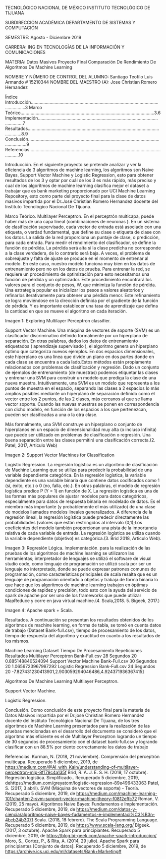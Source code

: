 TECNOLÓGICO​ ​NACIONAL​ ​DE​ ​MÉXICO
INSTITUTO TECNOLÓGICO DE TIJUANA

SUBDIRECCIÓN ACADÉMICA
DEPARTAMENTO DE SISTEMAS Y COMPUTACIÓN

SEMESTRE: 
Agosto - Diciembre 2019

CARRERA: 
ING EN TECNOLOGÍAS DE LA INFORMACIÓN Y COMUNICACIONES

MATERIA:
Datos Masivos
Proyecto Final
Comparación De Rendimiento De Algoritmos De Machine Learning


NOMBRE Y NÚMERO DE CONTROL DEL ALUMNO:
Santiago Teofilo Luis Armando # 15210344
NOMBRE DEL MAESTRO (A):
Jose Christian Romero Hernandez

Índice
Introducción……………………………………………………………………………………………………….3
Marco Teórico……………………………………………………………………………………………..3.6
Implementación………………………………………………………………………………………………..7
Resultados……………………………………………………………………………………………………….8.9
Conclusión…………………………………………………………………………………………………………..9
Referencias……………………………………………………………………………………………………..10
 
 
 
 
 
 
 
 
 
 
 
 
 
 
 
 
Introducción.
En el siguiente proyecto se pretende analizar y ver la eficiencia de 3 algoritmos de machine learning, los algoritmos son Naive Bayes, Support Vector Machine y Logistic Regression, esto para obtener resultados de los 3 y optar por cuál de los 3 es más rápido, más preciso y cual de los algoritmos de machine learning clasifica mejor el dataset a trabajar que es bank marketing proporcionado por UCI Machine Learning Repository, esto como parte del proyecto final para la clase de datos masivos impartida por el Dr.José Christian Romero Hernandez docente del Instituto Tecnológico Nacional De Tijuana.
 
Marco Teórico.
Multilayer Perceptron.
En el perceptrón multicapa, puede haber más de una capa lineal (combinaciones de neuronas ).
En un sistema de clasificación supervisado, cada vector de entrada está asociado con una etiqueta, o verdad fundamental, que define su clase o etiqueta de clase con los datos. La salida de la red proporciona un puntaje de clase, o predicción, para cada entrada. Para medir el rendimiento del clasificador, se define la función de pérdida. La pérdida será alta si la clase predicha no corresponde a la clase verdadera, de lo contrario será baja. A veces, el problema de sobreajuste y falta de ajuste se produce en el momento de entrenar al modelo. En este caso, nuestro modelo funciona muy bien en los datos de entrenamiento pero no en los datos de prueba. Para entrenar la red, se requiere un procedimiento de optimización para esto necesitamos una función de pérdida y un optimizador. Este procedimiento encontrará los valores para el conjunto de pesos, W, que minimiza la función de pérdida.
Una estrategia popular es inicializar los pesos a valores aleatorios y refinarlos iterativamente para obtener una pérdida menor. Este refinamiento se logra moviéndose en la dirección definida por el gradiente de la función de pérdida. Y es importante establecer una tasa de aprendizaje que defina la cantidad en que se mueve el algoritmo en cada iteración.

Imagen 1: Exploring Multilayer Perceptron classifier.
 
Support Vector Machine.
Una máquina de vectores de soporte (SVM) es un clasificador discriminativo definido formalmente por un hiperplano de separación. En otras palabras, dados los datos de entrenamiento etiquetados ( aprendizaje supervisado ), el algoritmo genera un hiperplano óptimo que categoriza nuevos ejemplos. En dos espacios dimensionales, este hiperplano es una línea que divide un plano en dos partes donde en cada clase se encuentra a cada lado.Estos métodos están propiamente relacionados con problemas de clasificación y regresión. Dado un conjunto de ejemplos de entrenamiento (de muestras) podemos etiquetar las clases y entrenar una SVM para construir un modelo que prediga la clase de una nueva muestra. Intuitivamente, una SVM es un modelo que representa a los puntos de muestra en el espacio, separando las clases a 2 espacios lo más amplios posibles mediante un hiperplano de separación definido como el vector entre los 2 puntos, de las 2 clases, más cercanos al que se llama vector soporte. Cuando las nuevas muestras se ponen en correspondencia con dicho modelo, en función de los espacios a los que pertenezcan, pueden ser clasificadas a una o la otra clase.
 
Más formalmente, una SVM construye un hiperplano o conjunto de hiperplanos en un espacio de dimensionalidad muy alta (o incluso infinita) que puede ser utilizado en problemas de clasificación o regresión. Una buena separación entre las clases permitirá una clasificación correcta.(2. Patel, 2017, Articulo Web)

Imagen 2: Support Vector Machines for Classification
 
Logistic Regression.
La regresión logística es un algoritmo de clasificación de Machine Learning que se utiliza para predecir la probabilidad de una variable dependiente categórica. En la regresión logística, la variable dependiente es una variable binaria que contiene datos codificados como 1 (sí, éxito, etc.) o 0 (no, falla, etc.). En otras palabras, el modelo de regresión logística predice P (Y = 1) en función de X.
La regresión logística es una de las formas más populares de ajustar modelos para datos categóricos, especialmente para datos de respuesta binaria en modelado de datos. Es el miembro más importante (y probablemente el más utilizado) de una clase de modelos llamados modelos lineales generalizados. A diferencia de la regresión lineal, la regresión logística puede predecir directamente las probabilidades (valores que están restringidos al intervalo (0,1);Los coeficientes del modelo también proporcionan una pista de la importancia relativa de cada variable de entrada.
La regresión logística se utiliza cuando la variable dependiente (objetivo) es categórica.(3. Brid 2018, Articulo Web).

Imagen 3: Regresión Lógica.
Implementación.
para la realización de las pruebas de los algoritmos de machine learning se utilizaron las herramientas; interpretador de lenguajes se utilizó el software de visual studio code, como lenguaje de programación se utilizó scala por ser un lenguaje no interpretado, donde se puede expresar patrones comunes de programación, como características principales de scala resalta que es un lenguaje de programación orientado a objetos y trabaja de forma binaria lo que hace que los algoritmos de machine learning trabajen en óptimas condiciones de rapidez y precisión, todo esto con la ayuda del servicio de spark de apache por ser uno de los frameworks que puede utilizar MapReduce y corre en java virtual machine.(4. Scala,2018. 5. Bigeek, 2017.)
 

Imagen 4: Apache spark + Scala.
 
Resultados.
A continuación se presentan los resultados obtenidos de los algoritmos de machine learning, en forma de tabla, se tomó en cuenta datos de trabajo (Dataset Bank-full.csv), tiempo de procesamiento de los datos, tiempo de respuesta del algoritmo y exactitud en cuanto a los resultados de los mismos.
 
Machine Learning 
Dataset
Tiempo De Procesamiento
Repeticiones
Resultados
Multilayer Perceptron
Bank-Full.csv
28 Segundos
20 
0.885148840524094
Support Vector Machine
Bank-Full.csv
30 Segundos
20 
1.0656723967997292
Logistic Regression
Bank-Full.csv
24 Segundos
20 
-7.827431230413901,2.903059294046486,4.924371936367415]
 
Algoritmos De Machine Learning
Multilayer Perceptron.

Support Vector Machine.

Logistic Regression.

Conclusión.
Como conclusión de este proyecto final para la materia de Datos Masivos impartida por el Dr.josé Christian Romero Hernandez docente del Instituto Tecnológico Nacional De Tijuana, de los tres algoritmos de Machine Learning presentados para la realización de las pruebas mencionadas en el desarrollo del documento se consideró que el algoritmo más eficiente es el de Multilayer Perceptron logrando un tiempo de 30 segundos de procesamiento con el dataset bank-full.csv y logrando clasificar con un 88.5% por ciento correctamente los datos de trabajo
 
Referencias.
Kurman, N. (2018, 21 noviembre). Comprensión del perceptrón multicapa. Recuperado 5 diciembre, 2019, de https://medium.com/@AI_with_Kain/understanding-of-multilayer-perceptron-mlp-8f179c4a135f
Brid, R. A. J. E. S. H. (2018, 17 octubre). Regresión logística. Simplificado.. Recuperado 5 diciembre, 2019, dehttps://medium.com/greyatom/logistic-regression-89e496433063
Patel, S. (2017, 3 abril). SVM (Máquina de vectores de soporte) - Teoría. Recuperado 5 diciembre, 2019, de https://medium.com/machine-learning-101/chapter-2-svm-support-vector-machine-theory-f0812effc72
Roman, V. (2019, 25 mayo). Algoritmos Naive Bayes: Fundamentos e Implementación. Recuperado 5 diciembre, 2019, de https://medium.com/datos-y-ciencia/algoritmos-naive-bayes-fudamentos-e-implementaci%C3%B3n-4bcb24b307f
Scala. (2018, 18 febrero). The Scala Programming Language. Recuperado 5 diciembre, 2019, de https://www.scala-lang.org/
Bigeek. (2017, 3 octubre). Apache Spark para principiantes. Recuperado 5 diciembre, 2019, de https://blog.bi-geek.com/apache-spark-introduccion/
Moro, S., Cortez, P., & Rita, A. (2014, 29 julio). Apache Spark para principiantes [Conjunto de datos]. Recuperado 5 diciembre, 2019, de https://archive.ics.uci.edu/ml/datasets/Bank+Marketing#
 
